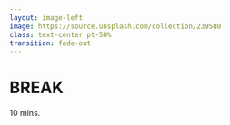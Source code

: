 ```yaml
---
layout: image-left
image: https://source.unsplash.com/collection/239580
class: text-center pt-50%
transition: fade-out
---
```


# BREAK
10 mins.